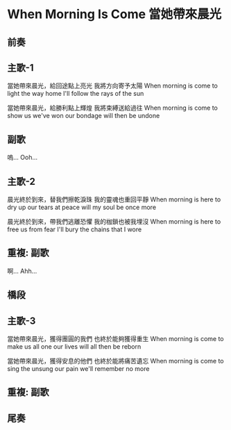 # When Morning Is Come 當她帶來晨光

## 前奏

## 主歌-1

當她帶來晨光，給回途點上亮光
我將方向寄予太陽
When morning is come to light the way home
I'll follow the rays of the sun

當她帶來晨光，給勝利點上輝煌
我將束縛送給過往
When morning is come to show us we've won
our bondage will then be undone

## 副歌

嗚...
Ooh...

## 主歌-2

晨光終於到來，替我們擦乾淚珠
我的靈魂也重回平靜
When morning is here to dry up our tears
at peace will my soul be once more

晨光終於到來，帶我們逃離恐懼
我的枷鎖也被我埋沒
When morning is here to free us from fear
I'll bury the chains that I wore

## 重複: 副歌

啊...
Ahh...

## 橋段

## 主歌-3

當她帶來晨光，獲得團圓的我們
也終於能夠獲得重生
When morning is come to make us all one
our lives will all then be reborn

當她帶來晨光，獲得安息的他們
也終於能將痛苦遺忘
When morning is come to sing the unsung
our pain we'll remember no more

## 重複: 副歌

## 尾奏
